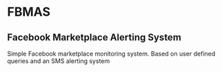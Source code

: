 # FBMAS
Facebook Marketplace Alerting System
---
Simple Facebook marketplace monitoring system. Based on user defined queries and an SMS alerting system
